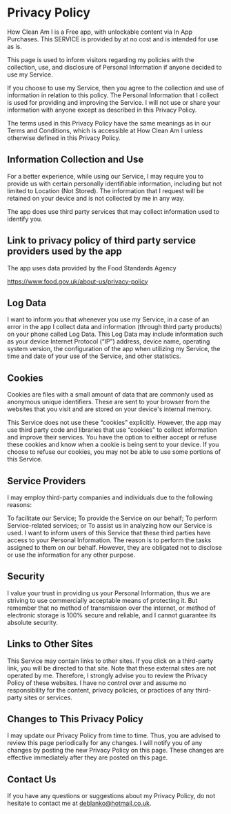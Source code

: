 # Privacy Policy

How Clean Am I is a Free app, with unlockable content via In App Purchases. 
This SERVICE is provided by at no cost and is intended for use as is.

This page is used to inform visitors regarding my policies with the collection, use, and disclosure of Personal Information if anyone decided to use my Service.

If you choose to use my Service, then you agree to the collection and use of information in relation to this policy. 
The Personal Information that I collect is used for providing and improving the Service. 
I will not use or share your information with anyone except as described in this Privacy Policy.

The terms used in this Privacy Policy have the same meanings as in our Terms and Conditions, which is accessible at How Clean Am I unless otherwise defined in this Privacy Policy.

## Information Collection and Use

For a better experience, while using our Service, I may require you to provide us with certain personally identifiable information, including but not limited to Location (Not Stored). 
The information that I request will be retained on your device and is not collected by me in any way.

The app does use third party services that may collect information used to identify you.

## Link to privacy policy of third party service providers used by the app

The app uses data provided by the Food Standards Agency

https://www.food.gov.uk/about-us/privacy-policy

## Log Data

I want to inform you that whenever you use my Service, in a case of an error in the app I collect data and information (through third party products) on your phone called Log Data. 
This Log Data may include information such as your device Internet Protocol (“IP”) address, device name, operating system version, the configuration of the app when utilizing my Service, the time and date of your use of the Service, and other statistics.

## Cookies

Cookies are files with a small amount of data that are commonly used as anonymous unique identifiers. 
These are sent to your browser from the websites that you visit and are stored on your device's internal memory.

This Service does not use these “cookies” explicitly. 
However, the app may use third party code and libraries that use “cookies” to collect information and improve their services. 
You have the option to either accept or refuse these cookies and know when a cookie is being sent to your device. 
If you choose to refuse our cookies, you may not be able to use some portions of this Service.

## Service Providers

I may employ third-party companies and individuals due to the following reasons:

To facilitate our Service;
To provide the Service on our behalf;
To perform Service-related services; or
To assist us in analyzing how our Service is used.
I want to inform users of this Service that these third parties have access to your Personal Information. 
The reason is to perform the tasks assigned to them on our behalf. 
However, they are obligated not to disclose or use the information for any other purpose.

## Security

I value your trust in providing us your Personal Information, thus we are striving to use commercially acceptable means of protecting it. 
But remember that no method of transmission over the internet, or method of electronic storage is 100% secure and reliable, and I cannot guarantee its absolute security.

## Links to Other Sites

This Service may contain links to other sites. 
If you click on a third-party link, you will be directed to that site. 
Note that these external sites are not operated by me. 
Therefore, I strongly advise you to review the Privacy Policy of these websites. 
I have no control over and assume no responsibility for the content, privacy policies, or practices of any third-party sites or services.

## Changes to This Privacy Policy

I may update our Privacy Policy from time to time. 
Thus, you are advised to review this page periodically for any changes. 
I will notify you of any changes by posting the new Privacy Policy on this page. These changes are effective immediately after they are posted on this page.

## Contact Us

If you have any questions or suggestions about my Privacy Policy, do not hesitate to contact me at deblanko@hotmail.co.uk.
